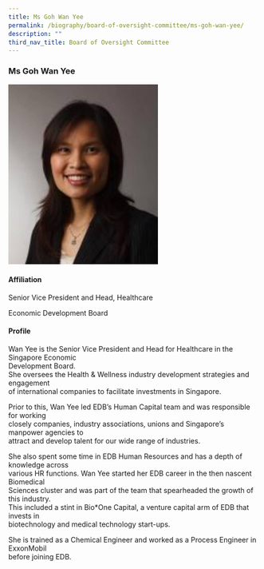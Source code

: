 ```yaml
---
title: Ms Goh Wan Yee
permalink: /biography/board-of-oversight-committee/ms-goh-wan-yee/
description: ""
third_nav_title: Board of Oversight Committee
---
```

### Ms Goh Wan Yee

<img src="/images/Biography/Board%20of%20Oversight%20Committee/ms%20goh%20wan%20yee.jpg" style="width:300px">

<h4> Affiliation </h4>

Senior Vice President and Head, Healthcare

Economic Development Board

<h4> Profile </h4>

Wan Yee is the Senior Vice President and Head for Healthcare in the Singapore Economic  
Development Board.  
She oversees the Health &amp; Wellness industry development strategies and engagement  
of international companies to facilitate investments in Singapore.

Prior to this, Wan Yee led EDB’s Human Capital team and was responsible for working  
closely companies, industry associations, unions and Singapore’s manpower agencies to  
attract and develop talent for our wide range of industries.

She also spent some time in EDB Human Resources and has a depth of knowledge across  
various HR functions. Wan Yee started her EDB career in the then nascent Biomedical  
Sciences cluster and was part of the team that spearheaded the growth of this industry.  
This included a stint in Bio\*One Capital, a venture capital arm of EDB that invests in  
biotechnology and medical technology start-ups.

She is trained as a Chemical Engineer and worked as a Process Engineer in ExxonMobil  
before joining EDB.